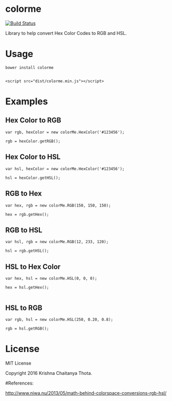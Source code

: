 colorme
=============

[![Build Status](https://img.shields.io/travis/kcthota/colorme/master.svg)](https://travis-ci.org/kcthota/colorme)

Library to help convert Hex Color Codes to RGB and HSL.

# Usage

```
bower install colorme

```

```

<script src="dist/colorme.min.js"></script>

```

# Examples

## Hex Color to RGB

```
var rgb, hexColor = new colorMe.HexColor('#123456');

rgb = hexColor.getRGB();

```

## Hex Color to HSL

```
var hsl, hexColor = new colorMe.HexColor('#123456');

hsl = hexColor.getHSL();

```

## RGB to Hex

```
var hex, rgb = new colorMe.RGB(150, 150, 150);

hex = rgb.getHex();

```

## RGB to HSL

```
var hsl, rgb = new colorMe.RGB(12, 233, 120);

hsl = rgb.getHSL();

```

## HSL to Hex Color

```
var hex, hsl = new colorMe.HSL(0, 0, 0);

hex = hsl.getHex();
        
```

## HSL to RGB

```
var rgb, hsl = new colorMe.HSL(250, 0.20, 0.8);

rgb = hsl.getRGB();

```
# License

MIT License

Copyright 2016 Krishna Chaitanya Thota.

#References:

http://www.niwa.nu/2013/05/math-behind-colorspace-conversions-rgb-hsl/
